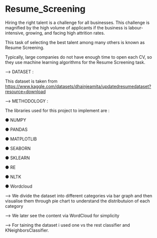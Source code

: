 # Resume_Screening

Hiring the right talent is a challenge for all businesses. This challenge is magnified by the high volume of applicants if the business is labour-intensive, growing, and facing high attrition rates.

This task of selecting the best talent among many others is known as Resume Screening.

Typically, large companies do not have enough time to open each CV, so they use machine learning algorithms for the Resume Screening task.


--> DATASET :

This dataset is taken from https://www.kaggle.com/datasets/dhainjeamita/updatedresumedataset?resource=download

--> METHODOLOGY :

The libraries used for this project to implement are :

● NUMPY

● PANDAS

● MATPLOTLIB

● SEABORN

● SKLEARN

● RE

● NLTK

● Wordcloud

--> We divide the dataset into different categories via bar graph and then visualise them through pie chart to understand the distributuion of each category

--> We later see the content via WordCloud for simplicity

--> For taining the dataset i used one vs the rest classifier and KNeighborsClassifier.
